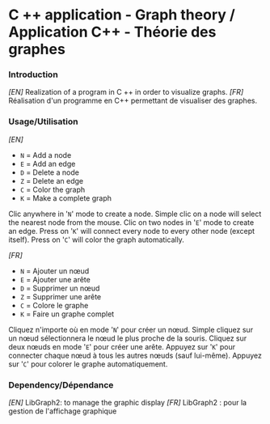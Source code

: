 # C ++ application - Graph theory / Application C++ - Théorie des graphes

### Introduction

_[EN]_ Realization of a program in C ++ in order to visualize graphs.
_[FR]_ Réalisation d'un programme en C++ permettant de visualiser des graphes.

### Usage/Utilisation

_[EN]_

- `N` = Add a node
- `E` = Add an edge
- `D` = Delete a node
- `Z` = Delete an edge
- `C` = Color the graph
- `K` = Make a complete graph

Clic anywhere in '`N`' mode to create a node.
Simple clic on a node will select the nearest node from the mouse.
Clic on two nodes in '`E`' mode to create an edge.
Press on '`K`' will connect every node to every other node (except itself).
Press on '`C`' will color the graph automatically.

_[FR]_

- `N` = Ajouter un nœud
- `E` = Ajouter une arête
- `D` = Supprimer un nœud
- `Z` = Supprimer une arête
- `C` = Colore le graphe
- `K` = Faire un graphe complet

Cliquez n'importe où en mode '`N`' pour créer un nœud.
Simple cliquez sur un nœud sélectionnera le nœud le plus proche de la souris.
Cliquez sur deux nœuds en mode '`E`' pour créer une arête.
Appuyez sur '`K`' pour connecter chaque nœud à tous les autres nœuds (sauf lui-même).
Appuyez sur '`C`' pour colorer le graphe automatiquement.

### Dependency/Dépendance

_[EN]_ LibGraph2: to manage the graphic display
_[FR]_ LibGraph2 : pour la gestion de l'affichage graphique

